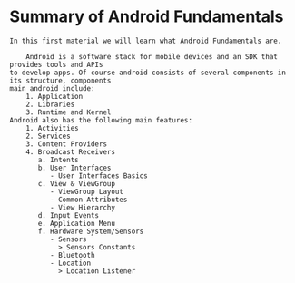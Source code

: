 # Summary of Android Fundamentals
    In this first material we will learn what Android Fundamentals are.

        Android is a software stack for mobile devices and an SDK that provides tools and APIs
    to develop apps. Of course android consists of several components in its structure, components
    main android include:
        1. Application
        2. Libraries
        3. Runtime and Kernel
    Android also has the following main features:
        1. Activities
        2. Services
        3. Content Providers
        4. Broadcast Receivers
           a. Intents
           b. User Interfaces
              - User Interfaces Basics
           c. View & ViewGroup
              - ViewGroup Layout
              - Common Attributes
              - View Hierarchy
           d. Input Events
           e. Application Menu
           f. Hardware System/Sensors
              - Sensors
                > Sensors Constants
              - Bluetooth
              - Location
                > Location Listener